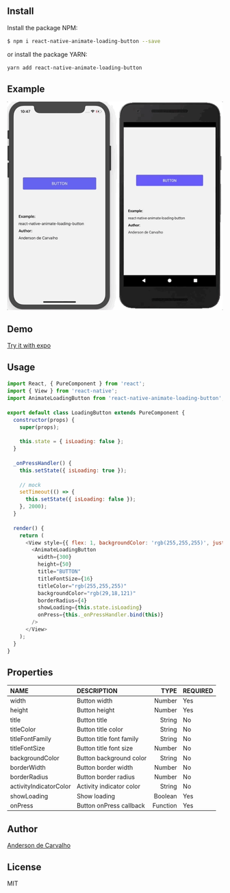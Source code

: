 ## Install

Install the package NPM:

```bash
$ npm i react-native-animate-loading-button --save
```

or install the package YARN:

```bash
yarn add react-native-animate-loading-button
```

## Example

![Example](https://raw.githubusercontent.com/andcosta/react-native-animate-loading-button-example/master/android-ios.gif)

## Demo

[Try it with expo](https://snack.expo.io/@andcosta/react-native-animate-loading-button)

## Usage

```javascript
import React, { PureComponent } from 'react';
import { View } from 'react-native';
import AnimateLoadingButton from 'react-native-animate-loading-button';

export default class LoadingButton extends PureComponent {
  constructor(props) {
    super(props);

    this.state = { isLoading: false };
  }

  _onPressHandler() {
    this.setState({ isLoading: true });

    // mock
    setTimeout(() => {
      this.setState({ isLoading: false });
    }, 2000);
  }

  render() {
    return (
      <View style={{ flex: 1, backgroundColor: 'rgb(255,255,255)', justifyContent: 'center' }}>
        <AnimateLoadingButton
          width={300}
          height={50}
          title="BUTTON"
          titleFontSize={16}
          titleColor="rgb(255,255,255)"
          backgroundColor="rgb(29,18,121)"
          borderRadius={4}
          showLoading={this.state.isLoading}
          onPress={this._onPressHandler.bind(this)}
        />
      </View>
    );
  }
}
```

## Properties

| NAME                   | DESCRIPTION              |     TYPE | REQUIRED |
| :--------------------- | :----------------------- | -------: | :------- |
| width                  | Button width             |   Number | Yes      |
| height                 | Button height            |   Number | Yes      |
| title                  | Button title             |   String | No       |
| titleColor             | Button title color       |   String | No       |
| titleFontFamily        | Button title font family |   String | No       |
| titleFontSize          | Button title font size   |   Number | No       |
| backgroundColor        | Button background color  |   String | No       |
| borderWidth            | Button border width      |   Number | No       |
| borderRadius           | Button border radius     |   Number | No       |
| activityIndicatorColor | Activity indicator color |   String | No       |
| showLoading            | Show loading             |  Boolean | Yes      |
| onPress                | Button onPress callback  | Function | Yes      |

## Author

[Anderson de Carvalho](http://linkedin.com/in/andcosta)

## License

MIT
